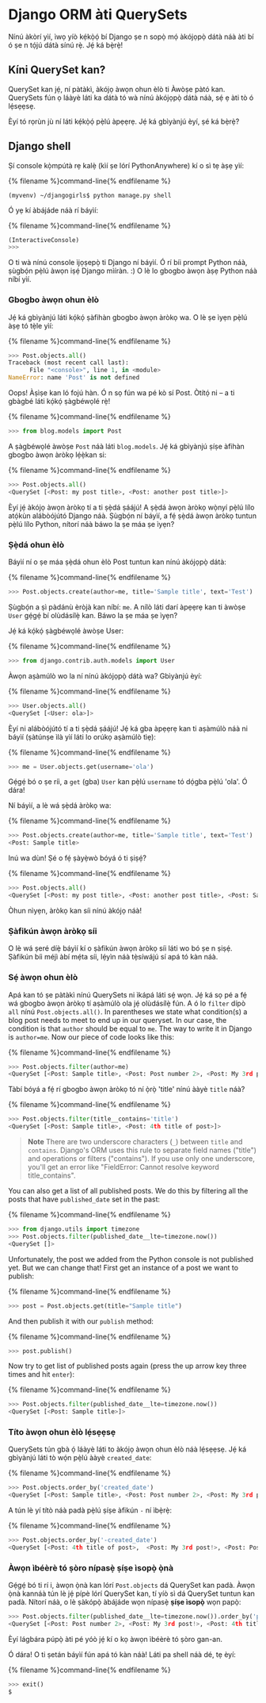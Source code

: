 # Django ORM àti QuerySets

Nínú àkòrí yìí, ìwọ yíò kẹ́kọ̀ọ́ bí Django ṣe n sopọ̀ mọ́ àkójọpọ̀ dátà náà àti bí ó ṣe n tọ́jú dátà sínú rẹ̀. Jẹ́ ká bẹ̀rẹ̀!

## Kíni QuerySet kan?

QuerySet kan jẹ́, ní pàtàkì, àkójọ àwọn ohun èlò ti Àwòṣe pàtó kan. QuerySets fún ọ láàyè láti ka dátà tó wà nínú àkójọpọ̀ dátà náà, sẹ́ ẹ àti tò ó lẹ́sẹẹsẹ.

Èyí tó rọrùn jù ní láti kẹ́kọ̀ọ́ pẹ̀lú àpẹẹrẹ. Jẹ́ ká gbìyànjú èyí, ṣé ká bẹ̀rẹ̀?

## Django shell

Ṣí console kọ̀mpútà rẹ kalẹ̀ (kìí ṣe lórí PythonAnywhere) kí o sì tẹ àṣẹ yìí:

{% filename %}command-line{% endfilename %}

    (myvenv) ~/djangogirls$ python manage.py shell
    

Ó yẹ kí àbájáde náà rí báyìí:

{% filename %}command-line{% endfilename %}

```python
(InteractiveConsole)
>>>
```

O ti wà nínú console ìjọṣepọ̀ ti Django ní báyìí. Ó rí bíi prompt Python náà, ṣùgbọ́n pẹ̀lú àwọn iṣẹ́ Django mìíràn. :) O lè lo gbogbo àwọn àṣẹ Python náà níbí yìí.

### Gbogbo àwọn ohun èlò

Jẹ́ ká gbìyànjú láti kọ́kọ́ ṣàfihàn gbogbo àwọn àròkọ wa. O lè ṣe ìyẹn pẹ̀lú àṣẹ tó tẹ̀le yìí:

{% filename %}command-line{% endfilename %}

```python
>>> Post.objects.all()
Traceback (most recent call last):
      File "<console>", line 1, in <module>
NameError: name 'Post' is not defined
```

Oops! Àṣìṣe kan ló fojú hàn. Ó n sọ fún wa pé kò sí Post. Òtítọ́ ni – a ti gbàgbé láti kọ́kọ́ ṣàgbéwọlé rẹ̀!

{% filename %}command-line{% endfilename %}

```python
>>> from blog.models import Post
```

A ṣàgbéwọlé àwòṣe `Post` náà láti `blog.models`. Jẹ́ ká gbìyànjú ṣíṣe àfihàn gbogbo àwọn àròkọ lẹ́ẹ̀kan si:

{% filename %}command-line{% endfilename %}

```python
>>> Post.objects.all()
<QuerySet [<Post: my post title>, <Post: another post title>]>
```

Èyí jẹ́ àkójọ àwọn àròkọ tí a ti ṣẹ̀dá ṣáájú! A ṣẹ̀dá àwọn àròkọ wọ̀nyí pẹ̀lú lílo atọ́kùn alábòójútó Django náà. Ṣùgbọ́n ní báyìí, a fẹ́ ṣẹ̀dá àwọn àròkọ tuntun pẹ̀lú lílo Python, nítorí náà báwo la ṣe máa ṣe ìyẹn?

### Ṣẹ̀dá ohun èlò

Báyìí ní o ṣe máa ṣẹ̀dá ohun èlò Post tuntun kan nínú àkójọpọ̀ dátà:

{% filename %}command-line{% endfilename %}

```python
>>> Post.objects.create(author=me, title='Sample title', text='Test')
```

Ṣùgbọ́n a ṣì pàdánù èròjà kan níbí: `me`. A nílò láti darí àpẹẹrẹ kan ti àwòṣe `User` gẹ́gẹ́ bí olùdásílẹ̀ kan. Báwo la ṣe máa ṣe ìyẹn?

Jẹ́ ká kọ́kọ́ ṣàgbéwọlé àwòṣe User:

{% filename %}command-line{% endfilename %}

```python
>>> from django.contrib.auth.models import User
```

Àwọn aṣàmúlò wo la ní nínú àkójọpọ̀ dátà wa? Gbìyànjú èyí:

{% filename %}command-line{% endfilename %}

```python
>>> User.objects.all()
<QuerySet [<User: ola>]>
```

Èyí ni alábòójútó tí a ti ṣẹ̀dá ṣáájú! Jẹ́ ká gba àpẹẹrẹ kan ti aṣàmúlò náà ni báyìí (ṣàtúnṣe ìlà yìí láti lo orúkọ aṣàmúlò tìẹ):

{% filename %}command-line{% endfilename %}

```python
>>> me = User.objects.get(username='ola')
```

Gẹ́gẹ́ bó o ṣe ríi, a `get` (gba) `User` kan pẹ̀lú `username` tó dọ́gba pẹ̀lú 'ola'. Ó dára!

Ní báyìí, a lè wá ṣẹ̀dá àròkọ wa:

{% filename %}command-line{% endfilename %}

```python
>>> Post.objects.create(author=me, title='Sample title', text='Test')
<Post: Sample title>
```

Inú wa dùn! Ṣé o fẹ́ ṣàyẹ̀wò bóyá ó ti ṣiṣẹ́?

{% filename %}command-line{% endfilename %}

```python
>>> Post.objects.all()
<QuerySet [<Post: my post title>, <Post: another post title>, <Post: Sample title>]>
```

Òhun nìyẹn, àròkọ kan síi nínú àkójọ náà!

### Ṣàfikún àwọn àròkọ síi

O lè wá ṣeré díẹ̀ báyìí kí o ṣàfikún àwọn àròkọ síi láti wo bó ṣe n ṣiṣẹ́. Ṣàfikún bíi méjì àbí mẹ́ta síi, lẹ́yìn náà tẹ̀síwájú sí apá tó kàn náà.

### Sẹ́ àwọn ohun èlò

Apá kan tó ṣe pàtàkì nínú QuerySets ni ìkápá láti sẹ́ wọn. Jẹ́ ká sọ pé a fẹ́ wá gbogbo àwọn àròkọ tí aṣàmúlò ola jẹ́ olùdásílẹ̀ fún. A ó lo `filter` dípò `all` nínú `Post.objects.all()`. In parentheses we state what condition(s) a blog post needs to meet to end up in our queryset. In our case, the condition is that `author` should be equal to `me`. The way to write it in Django is `author=me`. Now our piece of code looks like this:

{% filename %}command-line{% endfilename %}

```python
>>> Post.objects.filter(author=me)
<QuerySet [<Post: Sample title>, <Post: Post number 2>, <Post: My 3rd post!>, <Post: 4th title of post>]>
```

Tàbí bóyá a fẹ́ rí gbogbo àwọn àròkọ tó ní ọ̀rọ̀ 'title' nínú ààyè `title` náà?

{% filename %}command-line{% endfilename %}

```python
>>> Post.objects.filter(title__contains='title')
<QuerySet [<Post: Sample title>, <Post: 4th title of post>]>
```

> **Note** There are two underscore characters (`_`) between `title` and `contains`. Django's ORM uses this rule to separate field names ("title") and operations or filters ("contains"). If you use only one underscore, you'll get an error like "FieldError: Cannot resolve keyword title_contains".

You can also get a list of all published posts. We do this by filtering all the posts that have `published_date` set in the past:

{% filename %}command-line{% endfilename %}

```python
>>> from django.utils import timezone
>>> Post.objects.filter(published_date__lte=timezone.now())
<QuerySet []>
```

Unfortunately, the post we added from the Python console is not published yet. But we can change that! First get an instance of a post we want to publish:

{% filename %}command-line{% endfilename %}

```python
>>> post = Post.objects.get(title="Sample title")
```

And then publish it with our `publish` method:

{% filename %}command-line{% endfilename %}

```python
>>> post.publish()
```

Now try to get list of published posts again (press the up arrow key three times and hit `enter`):

{% filename %}command-line{% endfilename %}

```python
>>> Post.objects.filter(published_date__lte=timezone.now())
<QuerySet [<Post: Sample title>]>
```

### Títo àwọn ohun èlò lẹ́sẹẹsẹ

QuerySets tún gbà ọ́ láàyè láti to àkójọ àwọn ohun èlò náà lẹ́sẹẹsẹ. Jẹ́ ká gbìyànjú láti tò wọ́n pẹ̀lú ààyè `created_date`:

{% filename %}command-line{% endfilename %}

```python
>>> Post.objects.order_by('created_date')
<QuerySet [<Post: Sample title>, <Post: Post number 2>, <Post: My 3rd post!>, <Post: 4th title of post>]>
```

A tún lè yí títò náà padà pẹ̀lú ṣíṣe àfikún `-` ní ìbẹ̀rẹ̀:

{% filename %}command-line{% endfilename %}

```python
>>> Post.objects.order_by('-created_date')
<QuerySet [<Post: 4th title of post>,  <Post: My 3rd post!>, <Post: Post number 2>, <Post: Sample title>]>
```

### Àwọn ìbéèrè tó ṣòro nípasẹ̀ ṣíṣe ìsopọ̀ ọ̀nà

Gẹ́gẹ́ bó ti rí i, àwọn ọ̀nà kan lórí `Post.objects` dá QuerySet kan padà. Àwọn ọ̀nà kannáà tún lè jẹ́ pípè lórí QuerySet kan, tí yíò sì dá QuerySet tuntun kan padà. Nítorí náà, o lè ṣàkópọ̀ àbájáde wọn nípasẹ̀ **ṣíṣe ìsopọ̀** wọn papọ̀:

```python
>>> Post.objects.filter(published_date__lte=timezone.now()).order_by('published_date')
<QuerySet [<Post: Post number 2>, <Post: My 3rd post!>, <Post: 4th title of post>, <Post: Sample title>]>
```

Èyí lágbára púpọ̀ àti pé yóò jẹ́ kí o kọ àwọn ìbéèrè tó ṣòro gan-an.

Ó dára! O ti ṣetán báyìí fún apá tó kàn náà! Láti pa shell náà dé, tẹ èyí:

{% filename %}command-line{% endfilename %}

```python
>>> exit()
$
```